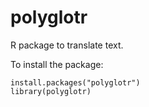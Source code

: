 # polyglotr
R package to translate text.

To install the package:
```{r}
install.packages("polyglotr")
library(polyglotr)
```

